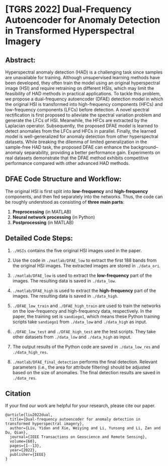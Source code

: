# [TGRS 2022] Dual-Frequency Autoencoder for Anomaly Detection in Transformed Hyperspectral Imagery

## Abstract:
Hyperspectral anomaly detection (HAD) is a challenging task since samples are unavailable for training. Although unsupervised learning methods have been developed, they often train the model using an original hyperspectral image (HSI) and require retraining on different HSIs, which may limit the feasibility of HAD methods in practical applications. To tackle this problem, we propose a dual-frequency autoencoder (DFAE) detection model in which the original HSI is transformed into high-frequency components (HFCs) and low-frequency components (LFCs) before detection. A novel spectral rectification is first proposed to alleviate the spectral variation problem and generate the LFCs of HSI. Meanwhile, the HFCs are extracted by the Laplacian operator. Subsequently, the proposed DFAE model is learned to detect anomalies from the LFCs and HFCs in parallel. Finally, the learned model is well-generalized for anomaly detection from other hyperspectral datasets. While breaking the dilemma of limited generalization in the sample-free HAD task, the proposed DFAE can enhance the background–anomaly separability, providing a better performance gain. Experiments on real datasets demonstrate that the DFAE method exhibits competitive performance compared with other advanced HAD methods.


## DFAE Code Structure and Workflow:
The original HSI is first split into **low-frequency** and **high-frequency** components, and then fed separately into the networks.
Thus, the code can be roughly understood as consisting of **three main parts**:
1. **Preprocessing** (in MATLAB)
2. **Neural network processing** (in Python)
3. **Postprocessing** (in MATLAB)


## Detailed Code Steps:

1. `./HSIs` contains the five original HSI images used in the paper.

2. Use the code in `./matlab/DFAE_low` to extract the first 188 bands from the original HSI images. The extracted images are stored in `./data_ori`.

3. `./matlab/DFAE_low` is used to extract the **low-frequency** part of the images. The resulting data is saved in `./data_low`.

4. `./matlab/DFAE_high` is used to extract the **high-frequency** part of the images. The resulting data is saved in `./data_high`.

5. `./DFAE_low_train` and `./DFAE_high_train` are used to train the networks on the low-frequency and high-frequency data, respectively. In the paper, the training set is `sandiego1`, which means these Python training scripts take `sandiego1` from `./data_low` and `./data_high` as input.

6. `./DFAE_low_test` and `./DFAE_high_test` are the test scripts. They take other datasets from `./data_low` and `./data_high` as input.

7. The output results of the Python code are saved in `./data_low_res` and `./data_high_res`.

8. `./matlab/DFAE_final_detection` performs the final detection. Relevant parameters (i.e., the area for attribute filtering) should be adjusted based on the size of anomalies. The final detection results are saved in `./data_res`.


## Citation
If your find our work are helpful for your research, please cite our paper.
```
@article{liu2022dual,
  title={Dual-frequency autoencoder for anomaly detection in transformed hyperspectral imagery},
  author={Liu, Yidan and Xie, Weiying and Li, Yunsong and Li, Zan and Du, Qian},
  journal={IEEE Transactions on Geoscience and Remote Sensing},
  volume={60},
  pages={1--13},
  year={2022},
  publisher={IEEE}
}
```
